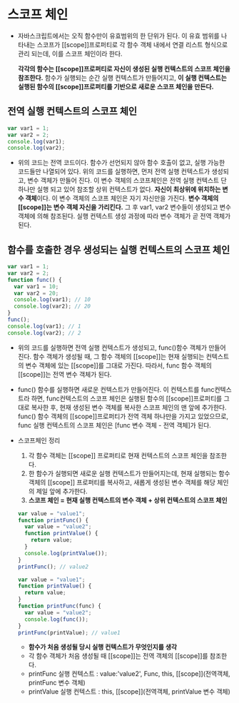 # 스코프 체인

- 자바스크립트에서는 오직 함수만이 유효범위의 한 단위가 된다.
  이 유효 범위를 나타내는 스코프가 [[scope]]프로퍼티로 각 함수 객체 내에서 연결 리스트 형식으로 관리 되는데, 이를 스코프 체인이라 한다.

  **각각의 함수는 [[scope]]프로퍼티로 자신이 생성된 실행 컨텍스트의 스코프 체인을 참조한다.**
  함수가 실행되는 순간 실행 컨텍스트가 만들어지고, **이 실행 컨텍스트는 실행된 함수의 [[scope]]프로퍼티를 기반으로 새로운 스코프 체인을 만든다.**

## 전역 실행 컨텍스트의 스코프 체인

```javascript
var var1 = 1;
var var2 = 2;
console.log(var1);
console.log(var2);
```

- 위의 코드는 전역 코드이다. 함수가 선언되지 않아 함수 호출이 없고, 실행 가능한 코드들만 나열되어 있다.
  위의 코드를 실행하면, 먼저 전역 실행 컨텍스트가 생성되고, 변수 객체가 만들어 진다.
  이 변수 객체의 스코프체인은 전역 실행 컨텍스트 단 하나만 실행 되고 있어 참조할 상위 컨텍스트가 없다.
  **자신이 최상위에 위치하는 변수 객체**이다. 이 변수 객체의 스코프 체인은 자기 자신만을 가진다.
  **변수 객체의 [[scope]]는 변수 객체 자신을 가리킨다.**
  그 후 var1, var2 변수들이 생성되고 변수 객체에 의해 참조된다. 실행 컨텍스트 생성 과정에 따라 변수 객체가 곧 전역 객체가 된다.

## 함수를 호출한 경우 생성되는 실행 컨텍스트의 스코프 체인

```javascript
var var1 = 1;
var var2 = 2;
function func() {
  var var1 = 10;
  var var2 = 20;
  console.log(var1); // 10
  console.log(var2); // 20
}
func();
console.log(var1); // 1
console.log(var2); // 2
```

- 위의 코드를 실행하면 전역 실행 컨텍스트가 생성되고, func()함수 객체가 만들어 진다.
  함수 객체가 생성될 때, 그 함수 객체의 [[scope]]는 현재 실행되는 컨텍스트의 변수 객체에 있는 [[scope]]를 그대로 가진다.
  따라서, func 함수 객체의 [[scope]]는 전역 변수 객체가 된다.

- func() 함수를 실행하면 새로운 컨텍스트가 만들어진다.
  이 컨텍스트를 func컨텍스트라 하면, func컨텍스트의 스코프 체인은 실행된 함수의 [[scope]]프로퍼티를 그대로 복사한 후, 현재 생성된 변수 객체를 복사한 스코프 체인의 맨 앞에 추가한다.
  func() 함수 객체의 [[scope]]프로퍼티가 전역 객체 하나만을 가지고 있었으므로, func 실행 컨텍스트의 스코프 체인은 [func 변수 객체 - 전역 객체]가 된다.

- 스코프체인 정리

  1. 각 함수 객체는 [[scope]] 프로퍼티로 현재 컨텍스트의 스코프 체인을 참조한다.
  2. 한 함수가 실행되면 새로운 실행 컨텍스트가 만들어지는데, 현재 실행되는 함수 객체의 [[scope]] 프로퍼티를 복사하고, 새롭게 생성된 변수 객체를 해당 체인의 제일 앞에 추가한다.
  3. **스코프 체인 = 현재 실행 컨텍스트의 변수 객체 + 상위 컨텍스트의 스코프 체인**

  ```javascript
  var value = "value1";
  function printFunc() {
    var value = "value2";
    function printValue() {
      return value;
    }
    console.log(printValue());
  }
  printFunc(); // value2
  ```

  ```javascript
  var value = "value1";
  function printValue() {
    return value;
  }
  function printFunc(func) {
    var value = "value2";
    console.log(func());
  }
  printFunc(printValue); // value1
  ```

  - **함수가 처음 생성될 당시 실행 컨텍스트가 무엇인지를 생각**
  - 각 함수 객체가 처음 생성될 때 [[scope]]는 전역 객체의 [[scope]]를 참조한다.
  - printFunc 실행 컨텍스트 : value:'value2', Func, this, [[scope]](전역객체, printFunc 변수 객체)
  - printValue 실행 컨텍스트 : this, [[scope]](전역객체, printValue 변수 객체)
